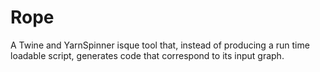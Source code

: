 # Rope
A Twine and YarnSpinner isque tool that, instead of producing a run time loadable script, generates code that correspond to its input graph.
